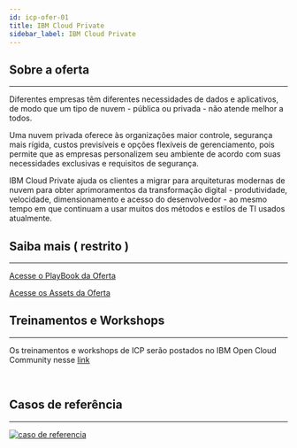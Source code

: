 ```yaml
---
id: icp-ofer-01
title: IBM Cloud Private
sidebar_label: IBM Cloud Private
---
```


## Sobre a oferta
-------------------------------------
Diferentes empresas têm diferentes necessidades de dados e aplicativos, de modo que um tipo de nuvem - pública ou privada - não atende melhor a todos.

Uma nuvem privada oferece às organizações maior controle, segurança mais rígida, custos previsíveis e opções flexíveis de gerenciamento, pois permite que as empresas personalizem seu ambiente de acordo com suas necessidades exclusivas e requisitos de segurança. 

IBM Cloud Private ajuda os clientes a migrar para arquiteturas modernas de nuvem para obter aprimoramentos da transformação digital - produtividade, velocidade, dimensionamento e acesso do desenvolvedor - ao mesmo tempo em que continuam a usar muitos dos métodos e estilos de TI usados atualmente.
<br />


## Saiba mais ( restrito )
---------------------------------------------
[Acesse o PlayBook da Oferta](https://ibm.ent.box.com/file/287320543364)

[Acesse os Assets da Oferta](https://ibm.ent.box.com/folder/45596640294)
<br />

## Treinamentos e Workshops
------------------------------------------------
Os treinamentos e workshops de ICP serão postados no IBM Open Cloud Community nesse [link](https://ibmcloudbrazil.github.io/docs/icp-treina-01.html)

<br />


## Casos de referência
--------------------------------------
[![caso de referencia](https://img.youtube.com/vi/UL_jXJoRPdY/0.jpg)](https://youtu.be/UL_jXJoRPdY)
<br />


